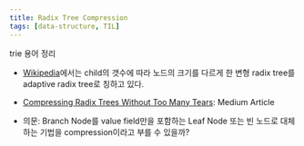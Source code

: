 ```yaml
---
title: Radix Tree Compression
tags: [data-structure, TIL]
---
```


trie 용어 정리
<!--more-->

- [Wikipedia](https://en.wikipedia.org/wiki/Radix_tree)에서는 child의 갯수에 따라 노드의 크기를 다르게 한 변형 radix tree를 adaptive radix tree로 칭하고 있다.

- [Compressing Radix Trees Without Too Many Tears](https://medium.com/basecs/compressing-radix-trees-without-too-many-tears-a2e658adb9a0): Medium Article

- 의문: Branch Node를 value field만을 포함하는 Leaf Node 또는 빈 노드로 대체하는 기법을 compression이라고 부를 수 있을까?
